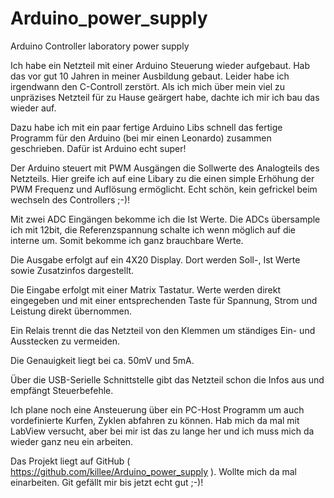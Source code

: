 Arduino_power_supply
====================

Arduino Controller laboratory power supply

Ich habe ein Netzteil mit einer Arduino Steuerung wieder aufgebaut. Hab das vor gut 10 Jahren in meiner Ausbildung gebaut. Leider habe ich irgendwann den C-Controll zerstört. Als ich mich über mein viel zu unpräzises Netzteil für zu Hause geärgert habe, dachte ich mir ich bau das wieder auf.

Dazu habe ich mit ein paar fertige Arduino Libs schnell das fertige Programm für den Arduino (bei mir einen Leonardo) zusammen geschrieben. Dafür ist Arduino echt super!

Der Arduino steuert mit PWM Ausgängen die Sollwerte des Analogteils des Netzteils. Hier greife ich auf eine Libary zu die einen simple Erhöhung der PWM Frequenz und Auflösung ermöglicht. Echt schön, kein gefrickel beim wechseln des Controllers ;-)!

Mit zwei ADC Eingängen bekomme ich die Ist Werte. Die ADCs übersample ich mit 12bit, die Referenzspannung schalte ich wenn möglich auf die interne um. Somit bekomme ich ganz brauchbare Werte.

Die Ausgabe erfolgt auf ein 4X20 Display. Dort werden Soll-, Ist Werte sowie Zusatzinfos dargestellt.

Die Eingabe erfolgt mit einer Matrix Tastatur. Werte werden direkt eingegeben und mit einer entsprechenden Taste für Spannung, Strom und Leistung direkt übernommen.

Ein Relais trennt die das Netzteil von den Klemmen um ständiges Ein- und Ausstecken zu vermeiden.

Die Genauigkeit liegt bei ca. 50mV und 5mA.

Über die USB-Serielle Schnittstelle gibt das Netzteil schon die Infos aus und empfängt Steuerbefehle.

Ich plane noch eine Ansteuerung über ein PC-Host Programm um auch vordefinierte Kurfen, Zyklen abfahren zu können. Hab mich da mal mit LabView versucht, aber bei mir ist das zu lange her und ich muss mich da wieder ganz neu ein arbeiten.

Das Projekt liegt auf GitHub ( https://github.com/killee/Arduino_power_supply ). Wollte mich da mal einarbeiten. Git gefällt mir bis jetzt echt gut ;-)!


